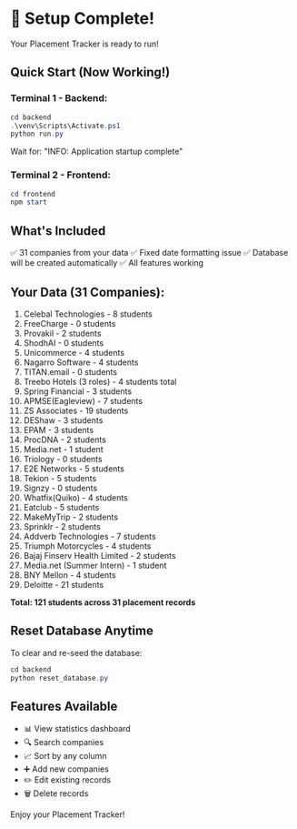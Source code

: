 # 🎉 Setup Complete!

Your Placement Tracker is ready to run!

## Quick Start (Now Working!)

### Terminal 1 - Backend:

```powershell
cd backend
.\venv\Scripts\Activate.ps1
python run.py
```

Wait for: "INFO: Application startup complete"

### Terminal 2 - Frontend:

```powershell
cd frontend
npm start
```

## What's Included

✅ 31 companies from your data
✅ Fixed date formatting issue
✅ Database will be created automatically
✅ All features working

## Your Data (31 Companies):

1. Celebal Technologies - 8 students
2. FreeCharge - 0 students
3. Provakil - 2 students
4. ShodhAI - 0 students
5. Unicommerce - 4 students
6. Nagarro Software - 4 students
7. TITAN.email - 0 students
8. Treebo Hotels (3 roles) - 4 students total
9. Spring Financial - 3 students
10. APMSE(Eagleview) - 7 students
11. ZS Associates - 19 students
12. DEShaw - 3 students
13. EPAM - 3 students
14. ProcDNA - 2 students
15. Media.net - 1 student
16. Triology - 0 students
17. E2E Networks - 5 students
18. Tekion - 5 students
19. Signzy - 0 students
20. Whatfix(Quiko) - 4 students
21. Eatclub - 5 students
22. MakeMyTrip - 2 students
23. Sprinklr - 2 students
24. Addverb Technologies - 7 students
25. Triumph Motorcycles - 4 students
26. Bajaj Finserv Health Limited - 2 students
27. Media.net (Summer Intern) - 1 student
28. BNY Mellon - 4 students
29. Deloitte - 21 students

**Total: 121 students across 31 placement records**

## Reset Database Anytime

To clear and re-seed the database:

```powershell
cd backend
python reset_database.py
```

## Features Available

- 📊 View statistics dashboard
- 🔍 Search companies
- 📈 Sort by any column
- ➕ Add new companies
- ✏️ Edit existing records
- 🗑️ Delete records

Enjoy your Placement Tracker!
